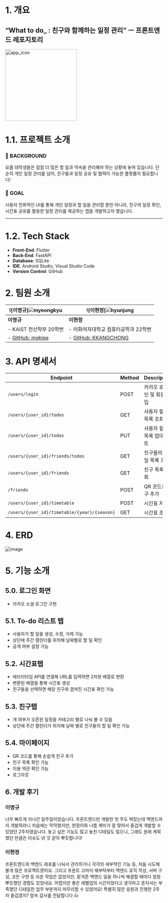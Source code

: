 # 1. 개요
##  “What to do_ : 친구와 함께하는 일정 관리” ㅡ 프론트엔드 레포지토리
<img width="229" alt="app_icon" src="https://github.com/user-attachments/assets/bc4b687a-fda9-4265-994b-fbfaaa6d38fc" />

# 1.1. 프로젝트 소개

### 📗 BACKGROUND
요즘 대학생들은 점점 더 많은 할 일과 약속을 관리해야 하는 상황에 놓여 있습니다. 단순히 개인 일정 관리를 넘어, 친구들과 일정 공유 및 협력이 가능한 플랫폼이 필요합니다!

### 📗 GOAL
사용자 친화적인 UI를 통해 개인 일정과 할 일을 관리할 뿐만 아니라, 친구의 일정 확인, 시간표 공유를 활용한 일정 관리를 제공하는 앱을 개발하고자 했습니다.

---

# 1.2. Tech Stack

- **Front-End**: Flutter  
- **Back-End**: FastAPI  
- **Database**: SQLite  
- **IDE**: Android Studio, Visual Studio Code  
- **Version Control**: GitHub


# 2. 팀원 소개

| ![이명규]![myeongkyu](https://github.com/user-attachments/assets/c7c8a60f-c6ef-41bb-9055-d1ab42743ec5)| ![이현정]![hyunjung](https://github.com/user-attachments/assets/e4dd9a33-560a-4bc4-92bb-855deaaee15e)|
|---------------------------------|---------------------------------|
| **이명규**                      | **이현정**                      |
| - KAIST 전산학부 20학번         | - 이화여자대학교 컴퓨터공학과 22학번 |
| - [GitHub: mgklee](https://github.com/mgklee) | - [GitHub: KKANGCHONG](https://github.com/KKANGCHONG) |


# 3. API 명세서

| **Endpoint**                              | **Method** | **Description**               |
|-------------------------------------------|------------|-------------------------------|
| `/users/login`                            | POST       | 카카오 로그인 및 회원가입       |
| `/users/{user_id}/todos`                  | GET        | 사용자 할 일 목록 조회          |
| `/users/{user_id}/todos`                  | PUT        | 사용자 할 일 목록 업데이트      |
| `/users/{user_id}/friends/todos`          | GET        | 친구들의 할 일 목록 조회        |
| `/users/{user_id}/friends`                | GET        | 친구 목록 조회                 |
| `/friends`                                | POST       | QR 코드로 친구 추가            |
| `/users/{user_id}/timetable`              | POST       | 시간표 저장                   |
| `/users/{user_id}/timetable/{year}/{season}` | GET       | 시간표 조회                   |

# 4. ERD
![image](https://github.com/user-attachments/assets/27d2b19c-b43c-44a3-9adb-990e53513044)

# 5. 기능 소개
## 5.0. 로그인 화면
- 카카오 소셜 로그인 구현
## 5.1. To-do 리스트 탭

- 사용자가 할 일을 생성, 수정, 삭제 가능
- 상단에 주간 캘린더를 위치해 날짜별로 할 일 확인
- 공개 여부 설정 가능
## 5.2. 시간표탭

- 에브리타임 API를 연결해 URL를 입력하면 2차원 배열로 변환
- 변환된 배열을 통해 시간표 생성
- 친구들을 선택하면 해당 친구와 겹쳐진 시간표 확인 가능
## 5.3. 친구탭
- 개 여부가 오픈된 일정을 카테고리 별로 나눠 볼 수 있음
- 상단에 주간 캘린더가 위치해 날짜 별로 친구들의 할 일 확인 가능
## 5.4. 마이페이지
- QR 코드를 통해 손쉽게 친구 추가
- 친구 목록 확인 가능
- 이용 약관 확인 가능
- 로그아웃

## 6. 개발 후기
### 이명규
너무 빠르게 지나간 일주일이었습니다. 프론트엔드만 개발한 첫 주도 벅찼는데 백엔드까지 개발하라니 처음에는 막막했지만, 현정이와 나름 케미가 잘 맞아서 즐겁게 개발할 수 있었던 2주차였습니다. 놓고 싶은 기능도 많고 놓친 디테일도 많으니, 그래도 원래 계획했던 만큼은 이슈도 낸 것 같아 뿌듯합니다!

### 이현정
프론트엔드와 백엔드 레포를 나눠서 관리하거나 각각의 세부적인 기능 등, 처음 시도해볼게 많은 프로젝트였어요. 그리고 프론트 고마미 재부탁부터 백엔드 로직 작성, 서버 구성, 코든 구현 등 쉬운 작업은 없었지만, 맡겨준 백엔드 일을 하나씩 해결할 때마다 엄청 뿌듯했던 경험도 있었네요. 어렵지만 좋은 레벨업의 시간이었다고 생각하고 혼자서는 부족했던 디테일한 업무 부분까지 마무리할 수 있었어요! 특별히 많은 응원과 진행한 2주차 즐겁겠지? 맘속 감사를 전달합니다 👍
  
